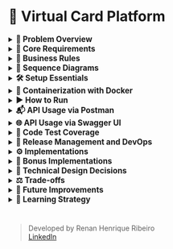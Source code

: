 # 🎫 Virtual Card Platform

<details>
  <summary><strong><span style="font-size: 1.1em;">
    💼 Problem Overview
  </span></strong></summary>

  <br>

You are tasked with building the backend API for a **Virtual Card Platform**. Users should be able to:

- Create virtual cards
- Add funds (top-up)
- Spend funds from the cards

The system must guarantee **data consistency**, **prevent overspending**, and remain **robust under concurrent usage**.

#

</details>

<details>
  <summary><strong><span style="font-size: 1.1em;">
    🧱 Core Requirements
  </span></strong></summary>

##### 🏛️ Entity

- 💳 Card

  The Card entity represents a virtual card created by a user within the platform. It holds key information required for performing financial transactions, such as the available balance and operational status.

    - `id: UUID`
    - `cardholderName: String`
    - `balance: BigDecimal`
    - `createdAt: Timestamp`

- 💸 Transaction

  The Transaction entity represents a financial operation executed on a virtual card. It stores information about the transaction type, amount, and the moment it occurred. Every transaction is linked to a specific card.

    - `id: UUID`
    - `cardId: UUID` (foreign key)
    - `type: ENUM { SPEND, TOPUP }`
    - `amount: BigDecimal`
    - `createdAt: Timestamp`

##### 🔌 API Endpoints

- `POST /cards`

    - Creates a new virtual card.

  ```json
  {
    "cardholderName": "Alice",
    "initialBalance": 100.00
  }
  ```

- `POST /cards/{id}/spend`

    - Returns `400 Bad Request` if balance is insufficient.
    - Must prevent double-spending via race condition handling.

  ```json
  {
    "amount": 30.00,
    "requestId": "UUID"
  }
  ```

- `POST /cards/{id}/topup`

    - Adds funds to an existing card.

  ```json
  {
    "amount": 50.00,
    "requestId": "UUID"
  }
  ```

- `GET /cards/{id}`

    - Retrieves card details including current balance.

- `GET /cards/{id}/transactions`

    - Returns the full transaction history for a card.

#

</details>

<details>
  <summary><strong><span style="font-size: 1.1em;">
    📝 Business Rules
  </span></strong></summary>

  <br>

- A card's balance **can never go below zero**
- Transactions must ensure **atomicity and consistency** (e.g., no double spend)
- Spending from **non-existent or deleted cards** is forbidden
- Transactions are blocked if the card is `BLOCKED`
- Cards must exist; otherwise, return `404 Not Found`
- A card can have a **maximum of 5 SPEND transactions per minute**
- Duplicate transactions are avoided by checking amount and timestamp within a configurable time window

#

</details>

<details>
  <summary><strong><span style="font-size: 1.1em;">
    🧩 Sequence Diagrams
  </span></strong></summary>

<br>

This section presents the key backend flows through sequence diagrams, covering both successful and failure scenarios for each API endpoint.

> Diagrams are generated with PlantUML and stored under `src/main/resources/static/docs/diagrams/`.

#


###### ✅ Create Card – Success

![Create Card – Success](src/main/resources/static/docs/images/diagrams/create_card_sequence.png)

#


###### ❌ Create Card – Errors

![Create Card – Errors](src/main/resources/static/docs/images/diagrams/create_card_errors.png)

#

###### ✅ Get Card – Success

![Get Card – Success](src/main/resources/static/docs/images/diagrams/get_card_sequence.png)

#

###### ❌ Get Card – Errors

![Get Card – Errors](src/main/resources/static/docs/images/diagrams/get_card_errors.png)

#

###### ✅ Get Transactions – Success

![Get Transactions – Success](src/main/resources/static/docs/images/diagrams/get_transactions_sequence.png)

#

###### ❌ Get Transactions – Errors

![Get Transactions – Errors](src/main/resources/static/docs/images/diagrams/get_transactions_errors.png)

#

###### ✅ Spend Card – Success

![Spend Card – Success](src/main/resources/static/docs/images/diagrams/spend_card_sequence.png)

#

###### ❌ Spend Card – Errors

![Spend Card – Errors](src/main/resources/static/docs/images/diagrams/spend_card_errors.png)

#

###### ✅ Top-Up Card – Success

![Top-Up Card – Success](src/main/resources/static/docs/images/diagrams/topup_card_sequence.png)

#

###### ❌ Top-Up Card – Errors

![Top-Up Card – Errors](src/main/resources/static/docs/images/diagrams/topup_card_errors.png)


#

</details>

<details>
  <summary><strong><span style="font-size: 1.1em;">
    🛠️ Setup Essentials
  </span></strong></summary>

  <br>

- **Java 17** – Required language version
- **Maven 3.8** – Dependency management and build tool
- **Default port: 8080**

#

</details>

<details>
  <summary><strong><span style="font-size: 1.1em;">🐳 Containerization with Docker</span></strong></summary>

###### 📦 Docker Overview

This project provides a ready-to-use Docker setup to build and run the application in a containerized environment. Docker ensures consistency across environments and simplifies both local development and deployment.

#

###### 🛠️ Build the Docker Image

To build the Docker image locally:

```bash
docker build -t virtual-card-platform .
```

This uses the `Dockerfile` located at the project root, which builds the Spring Boot application and packages it into a minimal runtime image.


#

</details>


<details>
  <summary><strong><span style="font-size: 1.1em;">
    ▶️ How to Run
  </span></strong></summary>


###### 🐳 Run using Docker container

To run the application with a specific Spring profile (`dev`, `hml`, or `prd`):

```bash
docker run --rm -it -e SPRING_PROFILES_ACTIVE=dev -p 8080:8080 virtual-card-platform
```

- `--rm`: automatically removes the container after stopping.
- `-it`: interactive terminal mode (logs appear in your console).
- `-e SPRING_PROFILES_ACTIVE=dev`: defines the Spring Boot environment.
- `-p 8080:8080`: maps container port 8080 to host port 8080.

#

###### 📦 Run using Maven

  ```bash
    mvn spring-boot:run
  ```

> 📌 That's it! No additional configuration is needed. All dependencies are resolved via Maven.
>
> 🚀 The application runs with:
> - In-memory H2 database initialized via Flyway
> - In-memory cache for improved performance and reduced database load

#

</details>

<details>
  <summary><strong><span style="font-size: 1.1em;">
    📬 API Usage via Postman
  </span></strong></summary>

  <br>

This project includes a complete [Postman collection](https://github.com/rhribeiro25/virtual-card-platform/blob/main/src/main/resources/static/docs/virtual-card-platform.postman_collection.json) to help test and explore the API.

1. Import the collection into Postman
2. Run the application using:
3. Execute the requests in the following order:

###### 💳 `POST /cards` – Create a Virtual Card

![Create Card Screenshot](src/main/resources/static/docs/images/postman/create-card.png)

###### 💸 `POST /cards/{id}/topup` – Add Funds to a Card

![Top-Up Screenshot](src/main/resources/static/docs/images/postman/topup-card.png)

###### 💸  `POST /cards/{id}/spend` – Spend from the Card

![Spend Screenshot](src/main/resources/static/docs/images/postman/spend-card.png)

###### 🔍 `GET /cards/{id}` – Retrieve Card Details

![Get Card Screenshot](src/main/resources/static/docs/images/postman/get-card-details.png)

###### 📜 `GET /cards/{id}/transactions` – List Transactions

![Transaction History Screenshot](src/main/resources/static/docs/images/postman/get-transactions-page.png)


###### 🌐 API Access Guide

> 💡 **Accessing the API**
>
> If you are running the application **locally**, use the following HOST:  
> `http://localhost:8080`
>
> If you want to access the deployed application via **Heroku**, use one of the following URLs based on the environment:
>
> - **Development Environment HOST:**  
    >   `https://virtual-card-platform-dev-7c9a917ba5c1.herokuapp.com`
>
> - **Staging environment HOST:**  
    >   `https://virtual-card-platform-hml-a00fc4bcb4b4.herokuapp.com`
>
> - **Production Environment HOST:**  
    >   `https://virtual-card-platform-prd-36e5f3160255.herokuapp.com`

#

</details> 


<details>
  <summary><strong><span style="font-size: 1.1em;">
    🌐 API Usage via Swagger UI
  </span></strong></summary>

<br>

This project includes **Swagger UI** to help developers explore and test the available endpoints.

| Environment               | Swagger URL                                                                                               |
|---------------------------|-----------------------------------------------------------------------------------------------------------|
| 🖥️ Local                  | [virtual-card-platform-dev](http://localhost:8080/swagger-ui.html)                          |
| 🧪 Development            | [virtual-card-platform-dev](https://virtual-card-platform-dev-7c9a917ba5c1.herokuapp.com/swagger-ui.html) |
| 🚧 Staging (Homologation) | [virtual-card-platform-hml](https://virtual-card-platform-hml-a00fc4bcb4b4.herokuapp.com/swagger-ui.html) |
| ✅ Production              | [virtual-card-platform-prd](https://virtual-card-platform-prd-36e5f3160255.herokuapp.com/swagger-ui.html) |


#

</details>


<details>
  <summary><strong><span style="font-size: 1.1em;">
    🧪 Code Test Coverage
  </span></strong></summary>

- **Jacoco** test coverage report published via GitHub Pages:

  [![JaCoCo Coverage](src/main/resources/static/docs/images/coverage/coverage.png)](https://rhribeiro25.github.io/virtual-card-platform)

#

</details>

<details>
  <summary><strong><span style="font-size: 1.1em;">
    🔄 Release Management and DevOps
  </span></strong></summary>

<br>
To ensure a smooth and reliable development cycle, we follow best practices for version control, Continuous Integration (CI), and Continuous Delivery (CD).

##### 📌 Development Flow

1. Create a new task branch:
   ```bash
   git checkout -b "feature/task-name"
   ```
2. Add and commit your changes:
   ```bash
   git add .
   git commit -m "feat: task description"
   ```
3. Push the branch:
   ```bash
   git push origin "feature/task-name"
   ```
4. Open a Pull Request (via GitHub or CLI):
   ```bash
   gh pr create --base main --head feature/task-name --title "feat: description" --body "Implementation details"
   ```

5. After **two approvals**, the Pull Request is merged into the `main` branch.

#

###### 📝 Pull Request List

![Pull Request list](src/main/resources/static/docs/images/devops/pr-list.png)

###### 🧑‍💻 Opening a Pull Request

![Pull request openned](src/main/resources/static/docs/images/devops/pr-open.png)

###### 🔀 Merging the Pull Request

![Merging pull request](src/main/resources/static/docs/images/devops/pr-merge.png)

###### 🛠️ GitHub Actions Workflow List

![Workflow list](src/main/resources/static/docs/images/devops/workflow-list.png)

###### 🚀 CD Workflow Trigger

![Workflow for CD](src/main/resources/static/docs/images/devops/workflow-cd.png)

###### 🔄 CD Workflow in Progress

![Workflow CD running](src/main/resources/static/docs/images/devops/workflow-cd-running.png)

###### 🔍 CD Workflow Steps

![Workflow CD steps](src/main/resources/static/docs/images/devops/workflow-cd-staps.png)

#

##### 🏷️ Version Tagging

After the `main` branch is updated, a new version of the system is tagged using Git:

```bash
git checkout main
git pull origin main
git tag vX.X.X
git push origin vX.X.X
```

> 🎯 This triggers the **CI pipeline**, which builds, tests, and packages the application.

#

##### 🚚 Promotion to Environments (CD)

With the image generated by the tag, you can promote the version to different environments using the **manual CD pipeline**, which allows you to select:

- Version (tag)
- Target environment (`dev`, `hml`, or `prd`)

> 🧠 **Note:** If the release **does not exist**, it will be **automatically created** during the first deployment to the `dev` environment. This ensures consistency throughout the promotion cycle.

> ✅ After deployment to `dev`, the same version can be promoted to `hml` and `prd` manually without rebuilding.

#

</details>

<details>
  <summary><strong><span style="font-size: 1.1em;">
    ⚙ Implementations
  </span></strong></summary>

- In-memory **H2 database** with versioning via **Flyway**

- **Spring Data JPA**

- In-memory **cache** using `@Cacheable` and `@CacheEvict`

- 100% **test coverage** (unit and integration) with **JUnit + Mockito**

- Transaction safety using `@Transactional` and **optimistic locking** via `@Version`

- Proper layering: `Controller → Service (UseCase) → Repository`

- Use of **DTOs**, **MapStruct-like mappers**, and REST best practices (HTTP 200, 201, 400, 404, 409, 500)

- Design patterns:
    - **Template Method** for transaction execution
    - **Facade** via `CardUsecase` to encapsulate logic
    - **Builder** for creating immutable entities

- **Swagger UI** available for REST API exploration:

  👉 [Swagger Interface (localhost)](http://localhost:8080/swagger-ui.html)

- H2 database accessible during execution:

  👉 [H2 Console](http://localhost:8080/h2-console)

  <br>

> JDBC URL: `jdbc:h2:mem:virtual_card_platform`\
> User: `sa` | Password: `123456`

#

</details>

<details>
  <summary><strong><span style="font-size: 1.1em;">
    🌟 Bonus Implementations
  </span></strong></summary>

  <br>

- Pagination support in transaction history
- Card status (`ACTIVE`, `BLOCKED`) with enforcement
- Version field (`@Version`) to enable optimistic concurrency
- Rate limiting: max 5 `SPEND` transactions/minute/card
- Swagger API documentation
- Caching to avoid repeated queries
- CI pipeline with **GitHub Actions** (build, test, Jacoco publish)
- **Flyway** DB versioning for environment consistency
- Request ID Validation – validation using requestId in transactions to make sure the same transaction isn't processed more than once, even in case of network issues or retries.
- Cache First Strategy – Now the system checks the cache first, and only goes to the database if the data isn’t there. That helps improve performance and reduce unnecessary DB hits.
- Global Exception Handler – organizing everything through BusinessException to keep things clean and centralized.
- Transactional Rollback – @Transactional(rollbackFor = BusinessException.class) to ensure that if anything goes wrong in a business rule, all operations inside the process are rolled back, even those inside a Template Method flow.
- Custom Validation per Transaction Type – validations customizable using a supports() method, so each one is only applied to the right type of transaction. It makes the system more flexible and easier to maintain.

#

</details>

<details>
  <summary><strong><span style="font-size: 1.1em;">
    🧠 Technical Design Decisions
  </span></strong></summary>

  <br>

Using a rich domain model with full `Card` object instead of just `cardId` enables:

- Referential integrity and cascaded validations
- Easy access to card status and metadata
- Easier extension for rules based on card state

  <br>

> This design improves expressiveness and consistency without violating business constraints.

#

</details>

<details>
  <summary><strong><span style="font-size: 1.1em;">
    ⚖ Trade-offs
  </span></strong></summary>

1. Simplified Domain Models (Card & Transaction only)

   **Trade-off:**  
   Limited modeling to only two main entities (`Card` and `Transaction`) to keep the codebase small and testable.

   **Impact:**  
   ✅ Keeps business logic focused and isolated  
   ❌ May require refactoring when introducing related domains (e.g., User, Limits, Notifications)

2. Synchronous REST-only Communication

   **Trade-off:**  
   Used only REST APIs for card operations.

   **Impact:**  
   ✅ Easy to implement and test  
   ❌ Not scalable for high-throughput or event-driven scenarios (e.g., Kafka-based processing)

3. Optimistic Locking Instead of Distributed Locking

   **Trade-off:**  
   Used `@Version` field for concurrency handling instead of distributed locks (e.g., Redis-based).

   **Impact:**  
   ✅ Simple and safe within a single DB instance  
   ❌ May not prevent race conditions in distributed, high-concurrency environments

4. In-memory Cache Instead of Redis

   **Trade-off:**  
   Used `@Cacheable` with in-memory cache to reduce DB hits.

   **Impact:**  
   ✅ Zero setup; improves performance locally  
   ❌ Not suitable for horizontal scaling or shared cache between instances

5. Flyway for Versioning, No Liquibase or Schema Generation

   **Trade-off:**  
   Chose Flyway for database migrations and disabled Spring’s auto DDL generation.

   **Impact:**  
   ✅ Full control over schema changes, predictable  
   ❌ Requires manual script writing; no visual diffing or rollback tools built-in

6. Rate Limiting by Business Rule, Not Infrastructure

   **Trade-off:**  
   Implemented rate limiting (5 SPEND/min) in business logic instead of using an API Gateway or filter-based limiter.

   **Impact:**  
   ✅ Business-specific control  
   ❌ No automatic protection against DoS or broader abuse patterns

7. No Integration with External Services

   **Trade-off:**  
   The project is self-contained and doesn't simulate real external systems (e.g., card providers, fraud detection, etc.).

   **Impact:**  
   ✅ Simpler test scope  
   ❌ Less realistic for real-world systems with integration complexity

8. CI/CD with GitHub Actions but No Deployment Step

   **Trade-off:**  
   Configured automated tests and coverage reports, but deployment was not included.

   **Impact:**  
   ✅ Validates code quality early  
   ❌ Does not demonstrate production readiness (e.g., Docker, cloud deploy)

9. No Logging Framework Configured (e.g., SLF4J + Logback)

   **Trade-off:**  
   Relied on Spring Boot default logging without structuring log outputs.

   **Impact:**  
   ✅ Sufficient for local dev  
   ❌ Not prepared for observability or log analysis in production

#

</details>

<details>
  <summary><strong><span style="font-size: 1.1em;">
    🚀 Future Improvements
  </span></strong></summary>

1. <strong>Observability & Monitoring</strong>
    - Centralized logging with ELK stack (Elasticsearch, Logstash, Kibana)
    - Tracing with OpenTelemetry or Jaeger
    - Health checks via Spring Boot Actuator
    - Real-time metrics with Prometheus + Grafana
    - Alerting system (e.g., with Grafana Alerts or Google Cloud Monitoring)

2. <strong>Security</strong>
    - OAuth2 + JWT token support with Spring Security
    - JWE (JSON Web Encryption) for sensitive payload protection
    - Rate limiting via API Gateway or Bucket4j
    - CORS and CSRF protection setup
    - Secrets management with Vault or environment-level encryption

3. <strong>Persistence & Infrastructure</strong>
    - Replace H2 with PostgreSQL in Docker
    - Full Docker Compose environment (App + DB + Cache + Monitoring)
    - Migration scripts validation with Flyway dry-run
    - Testcontainers for integration tests with real databases

4. <strong>Testing & Quality</strong>
    - Integration tests using Testcontainers
    - Contract testing with Spring Cloud Contract
    - Load testing with k6 or Gatling
    - Mutation testing with Pitest
    - Code smells and static analysis with SonarQube

5. <strong>Performance & Scalability</strong>
    - Use Redis or Caffeine for distributed caching
    - Enable async processing with @Async or Spring Batch
    - Introduce rate limiting using external services (e.g., Kong, Envoy)
    - Adopt Circuit Breaker pattern (e.g., with Resilience4j)

6. <strong>Architecture & Organization</strong>
    - Modularization using Spring Modules / Multi-Module Maven
    - Use Clean Architecture + CQRS for command/query separation
    - Extract audit logic to a dedicated auditing module

7. <strong>Developer Experience</strong>
    - Swagger UI enhancements (tag groups, examples, auth header prefill)
    - Include Makefile or CLI script for common dev tasks
    - GitHub Actions with code coverage badge and changelog generator
    - Automatic changelog generation using Conventional Commits + Release Drafter

#

</details>

<details>
  <summary><strong><span style="font-size: 1.1em;">
    📙 Learning Strategy
  </span></strong></summary>

  <br>

- Practical development with hands-on debugging
- Official documentation as a primary reference
- Courses and online resources for frameworks and architecture

#

</details>

#

> Developed by Renan Henrique Ribeiro\
> [LinkedIn](https://www.linkedin.com/in/rhribeiro25)
